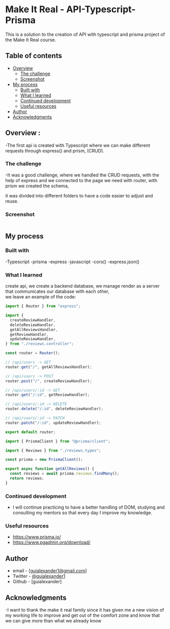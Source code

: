 # Make It Real - API-Typescript-Prisma

This is a solution to the creation of API with typescript and prisma project of the Make It Real course.

## Table of contents

- [Overview](#overview)
  - [The challenge](#the-challenge)
  - [Screenshot](#screenshot)
- [My process](#my-process)
  - [Built with](#built-with)
  - [What I learned](#what-i-learned)
  - [Continued development](#continued-development)
  - [Useful resources](#useful-resources)
- [Author](#author)
- [Acknowledgments](#acknowledgments)

## Overview :

-The first api is created with Typescript where we can make different requests through espress() and prism, (CRUD).

### The challenge

-It was a good challenge, where we handled the CRUD requests, with the help of express and we connected to the page we need with router, with prism we created the schema,

it was divided into different folders to have a code easier to adjust and reuse.

### Screenshot

![]()

## My process

### Built with

-Typescript
-prisma
-express
-javascript
-cors()
-express.json()

### What I learned

create api, we create a backend database, we manage render as a server that communicates our database with each other,  
we leave an example of the code:

```js
import { Router } from "express";

import {
  createReviewHandler,
  deleteReviewHandler,
  getAllReviewsHandler,
  getReviewHandler,
  updateReviewHandler,
} from "./reviews.controller";

const router = Router();

// /api/users -> GET
router.get("/", getAllReviewsHandler);

// /api/users -> POST
router.post("/", createReviewHandler);

// /api/users/:id -> GET
router.get("/:id", getReviewHandler);

// /api/users/:id -> DELETE
router.delete("/:id", deleteReviewHandler);

// /api/users/:id -> PATCH
router.patch("/:id", updateReviewHandler);

export default router;

import { PrismaClient } from "@prisma/client";

import { Reviews } from "./reviews.types";

const prisma = new PrismaClient();

export async function getAllReviews() {
  const reviews = await prisma.reviews.findMany();
  return reviews;
}
```

### Continued development

- I will continue practicing to have a better handling of DOM, studying and consulting my mentors so that every day I improve my knowledge.

### Useful resources

- https://www.prisma.io/
- https://www.pgadmin.org/download/

## Author

- email - [guialexander1@gmail.com]
- Twitter - [@guialexander1](https://www.twitter.com/guialexander1)
- Github - [guialexander]

## Acknowledgments

-I want to thank the make it real family since it has given me a new vision of my working life to improve and get out of the comfort zone and know that we can give more than what we already know
